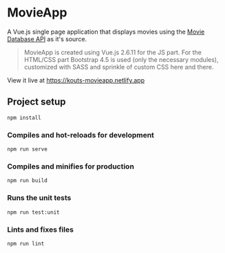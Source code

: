 # MovieApp
A Vue.js single page application that displays movies using the [Movie Database API](https://developers.themoviedb.org/3) as it's source.

> MovieApp is created using Vue.js 2.6.11 for the JS part.
> For the HTML/CSS part Bootstrap 4.5 is used (only the necessary modules), customized with SASS and sprinkle of custom CSS here and there.

View it live at https://kouts-movieapp.netlify.app

## Project setup
```
npm install
```

### Compiles and hot-reloads for development
```
npm run serve
```

### Compiles and minifies for production
```
npm run build
```

### Runs the unit tests
```
npm run test:unit
```

### Lints and fixes files
```
npm run lint
```
